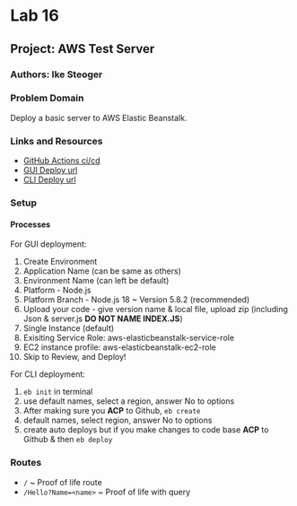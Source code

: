# Lab 16

## Project: AWS Test Server

### Authors: Ike Steoger

### Problem Domain

Deploy a basic server to AWS Elastic Beanstalk.

### Links and Resources

- [GitHub Actions ci/cd](https://github.com/IkeSteoger/caps/actions)
- [GUI Deploy url](http://aws-test-4-env.eba-uegnz8y2.us-west-2.elasticbeanstalk.com/)
- [CLI Deploy url](http://aws-test-server2-dev.us-west-2.elasticbeanstalk.com/)

<!-- ### Collaborators

Kaeden O'maera
Josh Coffey
Reece Renninger
Ryan Gallaway -->

### Setup

#### Processes

For GUI deployment:

1. Create Environment
1. Application Name (can be same as others)
1. Environment Name (can left be default)
1. Platform - Node.js
1. Platform Branch - Node.js 18 ~ Version 5.8.2 (recommended)
1. Upload your code - give version name & local file, upload zip (including Json & server.js **DO NOT NAME INDEX.JS**)
1. Single Instance (default)
1. Exisiting Service Role: aws-elasticbeanstalk-service-role
1. EC2 instance profile: aws-elasticbeanstalk-ec2-role
1. Skip to Review, and Deploy!

For CLI deployment:

1. `eb init` in terminal
1. use default names, select a region, answer No to options
1. After making sure you **ACP** to Github, `eb create`
1. default names, select region, answer No to options
1. create auto deploys but if you make changes to code base **ACP** to Github & then `eb deploy`

### Routes

- `/` ~ Proof of life route
- `/Hello?Name=<name>` ~ Proof of life with query

<!-- #### How to initialize/run your application -->

<!-- Clone repo, `npm i`, alter `.env` file, `npm start`. -->

<!-- #### Tests

To run tests, after running `npm i`, run the command `npm test` -->

<!-- #### UML

![UML](./assets/uml.png) -->
